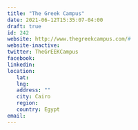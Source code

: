 ```yaml
---
title: "The Greek Campus"
date: 2021-06-12T15:35:07-04:00
draft: true
id: 242
website: http://www.thegreekcampus.com/#
website-inactive: 
twitter: TheGrEEKCampus
facebook: 
linkedin: 
location: 
   lat: 
   lng: 
   address: ""
   city: Cairo
   region: 
   country: Egypt
email: 
---
```


